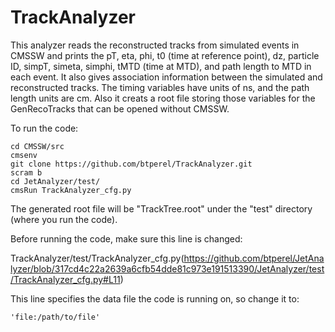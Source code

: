# TrackAnalyzer

This analyzer reads the reconstructed tracks from simulated events in CMSSW and prints the pT, eta, phi, t0 (time at reference point), dz, particle ID, simpT, simeta, simphi, tMTD (time at MTD), and path length to MTD in each event. It also gives association information between the simulated and reconstructed tracks. 
The timing variables have units of ns, and the path length units are cm. 
Also it creats a root file storing those variables for the GenRecoTracks that can be opened without CMSSW.

To run the code:
```shell
cd CMSSW/src
cmsenv
git clone https://github.com/btperel/TrackAnalyzer.git
scram b
cd JetAnalyzer/test/
cmsRun TrackAnalyzer_cfg.py
```

The generated root file will be "TrackTree.root" under the "test" directory (where you run the code).

Before running the code, make sure this line is changed:

TrackAnalyzer/test/TrackAnalyzer_cfg.py(https://github.com/btperel/JetAnalyzer/blob/317cd4c22a2639a6cfb54dde81c973e191513390/JetAnalyzer/test/TrackAnalyzer_cfg.py#L11)

This line specifies the data file the code is running on, so change it to: 
```shell
'file:/path/to/file'
```
